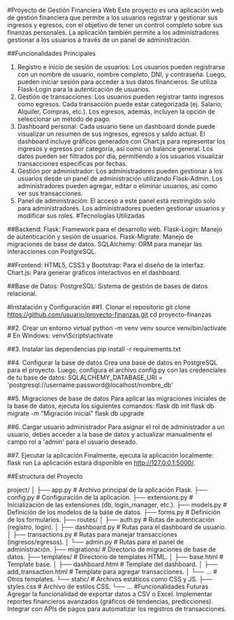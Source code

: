 #Proyecto de Gestión Financiera Web
Este proyecto es una aplicación web de gestión financiera que permite a los usuarios registrar y gestionar sus ingresos y egresos, con el objetivo de tener un control completo sobre sus finanzas personales. La aplicación también permite a los administradores gestionar a los usuarios a través de un panel de administración.

##Funcionalidades Principales
1. Registro e inicio de sesión de usuarios:
Los usuarios pueden registrarse con un nombre de usuario, nombre completo, DNI, y contraseña.
Luego, pueden iniciar sesión para acceder a sus datos financieros.
Se utiliza Flask-Login para la autenticación de usuarios.
2. Gestión de transacciones:
Los usuarios pueden registrar tanto ingresos como egresos.
Cada transacción puede estar categorizada (ej. Salario, Alquiler, Compras, etc.).
Los egresos, además, incluyen la opción de seleccionar un método de pago.
3. Dashboard personal:
Cada usuario tiene un dashboard donde puede visualizar un resumen de sus ingresos, egresos y saldo actual.
El dashboard incluye gráficos generados con Chart.js para representar los ingresos y egresos por categoría, así como un balance general.
Los datos pueden ser filtrados por día, permitiendo a los usuarios visualizar transacciones específicas por fechas.
4. Gestión por administrador:
Los administradores pueden gestionar a los usuarios desde un panel de administración utilizando Flask-Admin.
Los administradores pueden agregar, editar o eliminar usuarios, así como ver sus transacciones.
5. Panel de administración:
El acceso a este panel está restringido solo para administradores.
Los administradores pueden gestionar usuarios y modificar sus roles.
#Tecnologías Utilizadas

##Backend:
Flask: Framework para el desarrollo web.
Flask-Login: Manejo de autenticación y sesión de usuarios.
Flask-Migrate: Manejo de migraciones de base de datos.
SQLAlchemy: ORM para manejar las interacciones con PostgreSQL.

##Frontend:
HTML5, CSS3 y Bootstrap: Para el diseño de la interfaz.
Chart.js: Para generar gráficos interactivos en el dashboard.

##Base de Datos:
PostgreSQL: Sistema de gestión de bases de datos relacional.

#Instalación y Configuración
##1. Clonar el repositorio 
git clone https://github.com/usuario/proyecto-finanzas.git
cd proyecto-finanzas

##2. Crear un entorno virtual
python -m venv venv
source venv/bin/activate  # En Windows: venv\Scripts\activate

##3. Instalar las dependencias
pip install -r requirements.txt

##4. Configurar la base de datos
Crea una base de datos en PostgreSQL para el proyecto. Luego, configura el archivo config.py con las credenciales de tu base de datos:
SQLALCHEMY_DATABASE_URI = 'postgresql://username:password@localhost/nombre_db'

##5. Migraciones de base de datos
Para aplicar las migraciones iniciales de la base de datos, ejecuta los siguientes comandos: 
flask db init
flask db migrate -m "Migración inicial"
flask db upgrade

##6. Cargar usuario administrador
Para asignar el rol de administrador a un usuario, debes acceder a la base de datos y actualizar manualmente el campo rol a 'admin' para el usuario deseado.

##7. Ejecutar la aplicación
Finalmente, ejecuta la aplicación localmente:
flask run
La aplicación estará disponible en http://127.0.0.1:5000/.

##Estructura del Proyecto

project/
│
├── app.py               # Archivo principal de la aplicación Flask.
├── config.py            # Configuración de la aplicación.
├── extensions.py        # Inicialización de las extensiones (db, login_manager, etc.).
├── models.py            # Definición de los modelos de la base de datos.
├── forms.py             # Definición de los formularios.
├── routes/
│   ├── auth.py          # Rutas de autenticación (registro, login).
│   ├── dashboard.py     # Rutas para el dashboard de usuario.
│   ├── transactions.py  # Rutas para manejar transacciones (ingresos/egresos).
│   └── admin.py         # Rutas para el panel de administración.
├── migrations/          # Directorio de migraciones de base de datos.
├── templates/           # Directorio de templates HTML.
│   ├── base.html        # Template base.
│   ├── dashboard.html   # Template del dashboard.
│   ├── add_transaction.html  # Template para agregar transacciones.
│   └── ...              # Otros templates.
└── static/              # Archivos estáticos como CSS y JS.
    ├── styles.css       # Archivo de estilos CSS.
    └── ...
#Funcionalidades Futuras
Agregar la funcionalidad de exportar datos a CSV o Excel.
Implementar reportes financieros avanzados (gráficos de tendencias, predicciones).
Integrar con APIs de pagos para automatizar los registros de transacciones.
